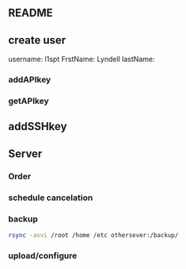 README
------


## create user

username: l1spt
FrstName: Lyndell
lastName: 

### addAPIkey
### getAPIkey

## addSSHkey

## Server

### Order 
### schedule cancelation

### backup

```bash
rsync -avvi /root /home /etc othersever:/backup/
```

### upload/configure


